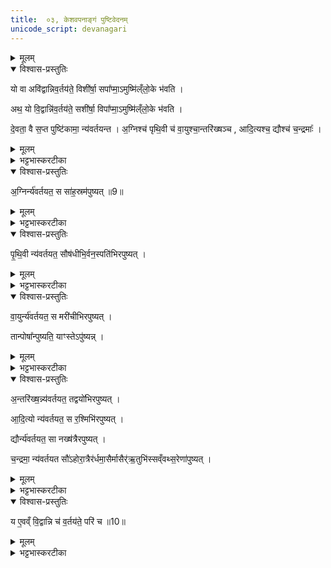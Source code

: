 ```yaml
---
title:  ०३, केशवपनाङ्गं पुष्टिवेदनम्
unicode_script: devanagari
---
```


<details><summary>मूलम्</summary>

यो वा अवि॑द्वान्निव॒र्तय॑ते ।
विशी॑र्षा॒ सपा᳚प्मा॒ऽमुष्मि॑ल्ँलो॒के भ॑वति ।
अथ॒ यो वि॒द्वान्नि॑व॒र्तय॑ते ।
सशी॑र्षा॒ विपा᳚प्मा॒ऽमुष्मि॑ल्ँलो॒के भ॑वति ।
दे॒वता॒ वै स॒प्त पुष्टि॑कामा॒ न्य॑वर्तयन्त ।
अ॒ग्निश्च॑ पृथि॒वी च॑ ।
वा॒युश्चा॒न्तरि॑ख्षञ्च ।
आ॒दि॒त्यश्च॒ द्यौश्च॑ च॒न्द्रमाः᳚ ।
अ॒ग्निर्न्य॑वर्तयत ।
स सा॑ह॒स्रम॑पुष्यत् ॥9॥  
पृ॒थि॒वी न्य॑वर्तयत ।
सौष॑धीभि॒र्वन॒स्पति॑भिरपुष्यत् ।
वा॒युर्न्य॑वर्तयत ।
स मरी॑चीभिरपुष्यत् ।
अ॒न्तरि॑ख्ष॒न्न्य॑वर्तयत ।
तद्वयो॑भिरपुष्यत् ।
आ॒दि॒त्यो न्य॑वर्तयत ।
स र॒श्मिभि॑रपुष्यत् ।
द्यौर्न्य॑वर्तयत ।
सा नख्ष॑त्रैरपुष्यत् ।
च॒न्द्रमा॒ न्य॑वर्तयत ।
सौ॑ऽहोरा॒त्रैर॑र्धमा॒सैर्मासैर्॑ऋ॒तुभि॑स्सव्ँवथ्स॒रेणा॑पुष्यत् ।
तान्पोषा᳚न्पुष्यति ।
याꣳस्तेऽपु॑ष्यन्न् ।
य ए॒वव्ँ वि॒द्वान्नि च॑ व॒र्तय॑ते॒ परि॑ च ॥10॥
</details>

<details open><summary>विश्वास-प्रस्तुतिः</summary>

यो वा अवि॑द्वान्निव॒र्तय॑ते॒ विशी॑र्षा॒ सपा᳚प्मा॒ऽमुष्मि॑ल्ँलो॒के भ॑वति ।

अथ॒ यो वि॒द्वान्नि॑व॒र्तय॑ते॒ सशी॑र्षा॒ विपा᳚प्मा॒ऽमुष्मि॑ल्ँलो॒के भ॑वति ।

दे॒वता॒ वै स॒प्त पुष्टि॑कामा॒ न्य॑वर्तयन्त ।
अ॒ग्निश्च॑ पृथि॒वी च॑ वा॒युश्चा॒न्तरि॑ख्षञ्च , आदि॒त्यश्च॒ द्यौश्च॑ च॒न्द्रमाः᳚ ।  
</details>

<details><summary>मूलम्</summary>

यो वा अवि॑द्वान्निव॒र्तय॑ते॒ विशी॑र्षा॒ सपा᳚प्मा॒ऽमुष्मि॑ल्ँलो॒के भ॑वति ।

अथ॒ यो वि॒द्वान्नि॑व॒र्तय॑ते॒ सशी॑र्षा॒ विपा᳚प्मा॒ऽमुष्मि॑ल्ँलो॒के भ॑वति ।

दे॒वता॒ वै स॒प्त पुष्टि॑कामा॒ न्य॑वर्तयन्त ।
अ॒ग्निश्च॑ पृथि॒वी च॑ वा॒युश्चा॒न्तरि॑ख्षञ्च , आदि॒त्यश्च॒ द्यौश्च॑ च॒न्द्रमाः᳚ ।  
</details>

<details><summary>भट्टभास्करटीका</summary>

1यो वा इत्यादि ॥ वक्ष्यमाणानग्न्यादिपुष्टिप्रकारान् अविद्वान् यो निवर्तयते केशान् । सामर्थ्याच्चातुर्मास्यशेषोऽयमिति केचित् । चतुर्होतृप्रकरणात् तद्विषयमेव निवर्तनादिकमित्यन्ये ।
विशीर्षेत्यादि गतम् ।
</details>

<details open><summary>विश्वास-प्रस्तुतिः</summary>

अ॒ग्निर्न्य॑वर्तयत॒ स सा॑ह॒स्रम॑पुष्यत् ॥9॥  
</details>

<details><summary>मूलम्</summary>

अ॒ग्निर्न्य॑वर्तयत॒ स सा॑ह॒स्रम॑पुष्यत् ॥9॥  
</details>

<details><summary>भट्टभास्करटीका</summary>

अग्न्यादयस्सप्त देवताः पुष्टिकामाः पूर्वं न्यवर्तयन्त ।
</details>

<details open><summary>विश्वास-प्रस्तुतिः</summary>

पृ॒थि॒वी न्य॑वर्तयत॒ सौष॑धीभि॒र्वन॒स्पति॑भिरपुष्यत् ।
</details>

<details><summary>मूलम्</summary>

पृ॒थि॒वी न्य॑वर्तयत॒ सौष॑धीभि॒र्वन॒स्पति॑भिरपुष्यत् ।
</details>

<details><summary>भट्टभास्करटीका</summary>

साहस्रं सहस्रपरिमाणं बहुप्रकारपुष्टिकम् ।
</details>

<details open><summary>विश्वास-प्रस्तुतिः</summary>

वा॒युर्न्य॑वर्तयत॒ स मरी॑चीभिरपुष्यत् ।  


तान्पोषा᳚न्पुष्यति॒ याꣳस्तेऽपु॑ष्यन्न् ।
</details>

<details><summary>मूलम्</summary>

वा॒युर्न्य॑वर्तयत॒ स मरी॑चीभिरपुष्यत् ।  


तान्पोषा᳚न्पुष्यति॒ याꣳस्तेऽपु॑ष्यन्न् ।
</details>

<details><summary>भट्टभास्करटीका</summary>

अपुष्यत् पुष्टोऽभवत् । मरीचयो रश्मयः ।
</details>

<details open><summary>विश्वास-प्रस्तुतिः</summary>

अ॒न्तरि॑ख्ष॒न्न्य॑वर्तयत॒ तद्वयो॑भिरपुष्यत् ।  

आ॒दि॒त्यो न्य॑वर्तयत॒ स र॒श्मिभि॑रपुष्यत् ।  

द्यौर्न्य॑वर्तयत॒ सा नख्ष॑त्रैरपुष्यत् ।

च॒न्द्रमा॒ न्य॑वर्तयत सौ॑ऽहोरा॒त्रैर॑र्धमा॒सैर्मासैर्॑ऋ॒तुभि॑स्सव्ँवथ्स॒रेणा॑पुष्यत् ।
</details>

<details><summary>मूलम्</summary>

अ॒न्तरि॑ख्ष॒न्न्य॑वर्तयत॒ तद्वयो॑भिरपुष्यत् ।  

आ॒दि॒त्यो न्य॑वर्तयत॒ स र॒श्मिभि॑रपुष्यत् ।  

द्यौर्न्य॑वर्तयत॒ सा नख्ष॑त्रैरपुष्यत् ।

च॒न्द्रमा॒ न्य॑वर्तयत सौ॑ऽहोरा॒त्रैर॑र्धमा॒सैर्मासैर्॑ऋ॒तुभि॑स्सव्ँवथ्स॒रेणा॑पुष्यत् ।
</details>

<details><summary>भट्टभास्करटीका</summary>

वयांसि पक्षिणः ।
</details>

<details open><summary>विश्वास-प्रस्तुतिः</summary>

य ए॒वव्ँ वि॒द्वान्नि च॑ व॒र्तय॑ते॒ परि॑ च ॥10॥
</details>

<details><summary>मूलम्</summary>

य ए॒वव्ँ वि॒द्वान्नि च॑ व॒र्तय॑ते॒ परि॑ च ॥10॥
</details>

<details><summary>भट्टभास्करटीका</summary>

एवं विद्वान् यो निवर्तयते परिवर्तयते च स तान् पोषान् पुष्यति, यानग्न्यादयोऽपुष्यन् । सामान्यपुष्टेर्विशेषपुष्टिः कर्म ॥

इति तैत्तिरीयब्राह्मणे द्वितीयाष्टके तृतीयप्तपाठके तृतीयोऽनुवाकः ॥  

</details>

